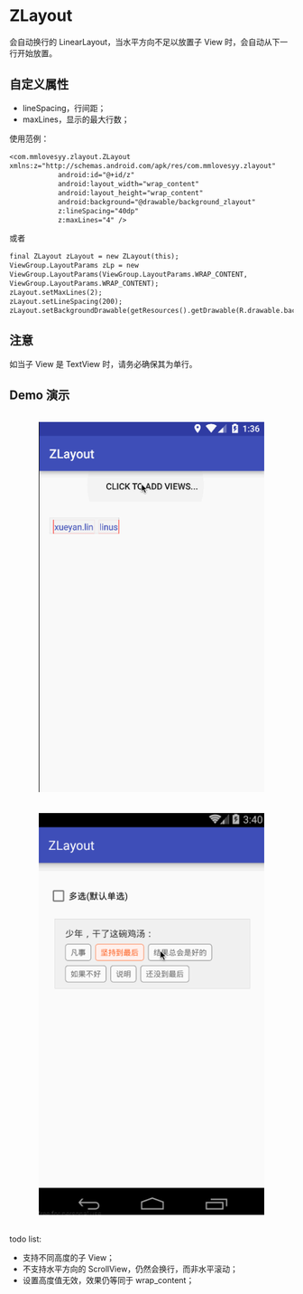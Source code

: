 # ZLayout

会自动换行的 LinearLayout，当水平方向不足以放置子 View 时，会自动从下一行开始放置。

## 自定义属性

- lineSpacing，行间距；
- maxLines，显示的最大行数；

使用范例：

```
<com.mmlovesyy.zlayout.ZLayout xmlns:z="http://schemas.android.com/apk/res/com.mmlovesyy.zlayout"
            android:id="@+id/z"
            android:layout_width="wrap_content"
            android:layout_height="wrap_content"
            android:background="@drawable/background_zlayout"
            z:lineSpacing="40dp"
            z:maxLines="4" />

```

或者

```
final ZLayout zLayout = new ZLayout(this);
ViewGroup.LayoutParams zLp = new ViewGroup.LayoutParams(ViewGroup.LayoutParams.WRAP_CONTENT, ViewGroup.LayoutParams.WRAP_CONTENT);
zLayout.setMaxLines(2);
zLayout.setLineSpacing(200);
zLayout.setBackgroundDrawable(getResources().getDrawable(R.drawable.background_zlayout));
```


## 注意
如当子 View 是 TextView 时，请务必确保其为单行。

## Demo 演示

<br />
<center>
<img src="demo.gif" width="400px" />
</center>
<br />

<br />
<center>
<img src="tagdemo.gif" width="400px" />
</center>
<br />

todo list:

- 支持不同高度的子 View；
- 不支持水平方向的 ScrollView，仍然会换行，而非水平滚动；
- 设置高度值无效，效果仍等同于 wrap_content；
